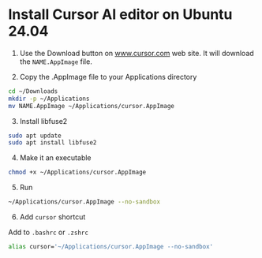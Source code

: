 # Install Cursor AI editor on Ubuntu 24.04 

1. Use the Download button on www.cursor.com web site. It will download the `NAME.AppImage` file.

2. Copy the .AppImage file to your Applications directory

```bash
cd ~/Downloads
mkdir -p ~/Applications
mv NAME.AppImage ~/Applications/cursor.AppImage
```

3. Install libfuse2

```bash
sudo apt update
sudo apt install libfuse2
```

4. Make it an executable

```bash
chmod +x ~/Applications/cursor.AppImage
```

5. Run  

```bash
~/Applications/cursor.AppImage --no-sandbox
```

6. Add `cursor` shortcut

Add to `.bashrc` or `.zshrc`

```bash
alias cursor='~/Applications/cursor.AppImage --no-sandbox'
```
